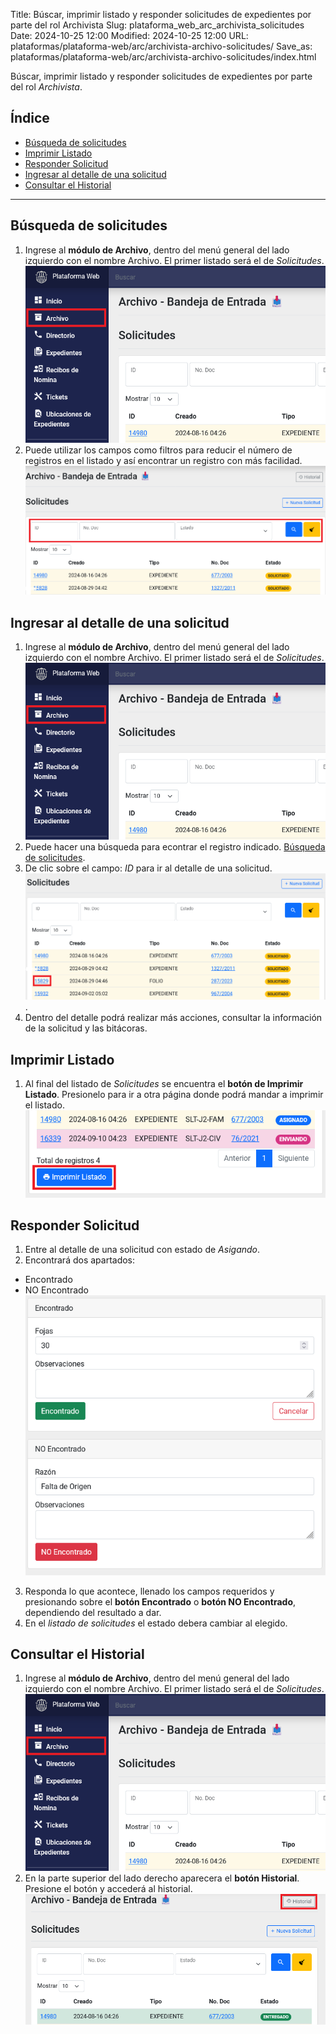 Title: Búscar, imprimir listado y responder solicitudes de expedientes por parte del rol Archivista
Slug: plataforma_web_arc_archivista_solicitudes
Date: 2024-10-25 12:00
Modified: 2024-10-25 12:00
URL: plataformas/plataforma-web/arc/archivista-archivo-solicitudes/
Save_as: plataformas/plataforma-web/arc/archivista-archivo-solicitudes/index.html


Búscar, imprimir listado y responder solicitudes de expedientes por parte del rol _Archivista_.

## Índice

  - [Búsqueda de solicitudes](#búsqueda-de-solicitudes)
  - [Imprimir Listado](#imprimir-listado)
  - [Responder Solicitud](#responder-solicitud)
  - [Ingresar al detalle de una solicitud](#ingresar-al-detalle-de-una-solicitud)
  - [Consultar el Historial](#consultar-el-historial)

* * *

## Búsqueda de solicitudes

1. Ingrese al __módulo de Archivo__, dentro del menú general del lado izquierdo con el nombre Archivo. El primer listado será el de _Solicitudes_.
![módulo archivo](01-modulo-archivo.png)
2. Puede utilizar los campos como filtros para reducir el número de registros en el listado y así encontrar un registro con más facilidad.
![filtros solicitudes](02-filtros-solicitudes.png)

## Ingresar al detalle de una solicitud

1. Ingrese al __módulo de Archivo__, dentro del menú general del lado izquierdo con el nombre Archivo. El primer listado será el de _Solicitudes_.
![módulo archivo](01-modulo-archivo.png)
2. Puede hacer una búsqueda para econtrar el registro indicado. [Búsqueda de solicitudes](#búsqueda-de-solicitudes).
3. De clic sobre el campo: _ID_ para ir al detalle de una solicitud.
![entrar en detalle de solicitud](03-entrar-detalle-solicitud.png).
4. Dentro del detalle podrá realizar más acciones, consultar la información de la solicitud y las bitácoras.

## Imprimir Listado

1. Al final del listado de _Solicitudes_ se encuentra el __botón de Imprimir Listado__. Presionelo para ir a otra página donde podrá mandar a imprimir el listado.
![Imprimir Listado](04-imprimir-listado.png)

## Responder Solicitud

1. Entre al detalle de una solicitud con estado de _Asigando_.
2. Encontrará dos apartados:
  - Encontrado
  - NO Encontrado
![Responder Solicitud](05-responder-solicitud.png)
3. Responda lo que acontece, llenado los campos requeridos y presionando sobre el __botón Encontrado__ o __botón NO Encontrado__, dependiendo del resultado a dar.
4. En el _listado de solicitudes_ el estado debera cambiar al elegido.

## Consultar el Historial

1. Ingrese al __módulo de Archivo__, dentro del menú general del lado izquierdo con el nombre Archivo. El primer listado será el de _Solicitudes_.
![módulo archivo](01-modulo-archivo.png)
2. En la parte superior del lado derecho aparecera el __botón Historial__. Presione el botón y accederá al historial.
![historial](09-historial.png)
